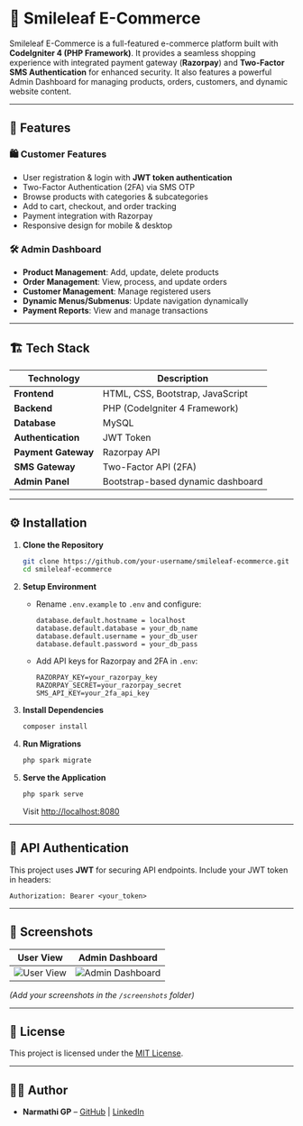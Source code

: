 # 🌿 Smileleaf E-Commerce

Smileleaf E-Commerce is a full-featured e-commerce platform built with **CodeIgniter 4 (PHP Framework)**. It provides a seamless shopping experience with integrated payment gateway (**Razorpay**) and **Two-Factor SMS Authentication** for enhanced security. It also features a powerful Admin Dashboard for managing products, orders, customers, and dynamic website content.

---

## 🚀 Features

### 🛍️ Customer Features
- User registration & login with **JWT token authentication**
- Two-Factor Authentication (2FA) via SMS OTP
- Browse products with categories & subcategories
- Add to cart, checkout, and order tracking
- Payment integration with Razorpay
- Responsive design for mobile & desktop

### 🛠️ Admin Dashboard
- **Product Management**: Add, update, delete products
- **Order Management**: View, process, and update orders
- **Customer Management**: Manage registered users
- **Dynamic Menus/Submenus**: Update navigation dynamically
- **Payment Reports**: View and manage transactions

---

## 🏗️ Tech Stack

| Technology         | Description                        |
|---------------------|------------------------------------|
| **Frontend**        | HTML, CSS, Bootstrap, JavaScript  |
| **Backend**         | PHP (CodeIgniter 4 Framework)     |
| **Database**        | MySQL                             |
| **Authentication**  | JWT Token                         |
| **Payment Gateway** | Razorpay API                      |
| **SMS Gateway**     | Two-Factor API (2FA)              |
| **Admin Panel**     | Bootstrap-based dynamic dashboard |

---

## ⚙️ Installation

1. **Clone the Repository**
   ```bash
   git clone https://github.com/your-username/smileleaf-ecommerce.git
   cd smileleaf-ecommerce
   ```

2. **Setup Environment**
   - Rename `.env.example` to `.env` and configure:
     ```
     database.default.hostname = localhost
     database.default.database = your_db_name
     database.default.username = your_db_user
     database.default.password = your_db_pass
     ```
   - Add API keys for Razorpay and 2FA in `.env`:
     ```
     RAZORPAY_KEY=your_razorpay_key
     RAZORPAY_SECRET=your_razorpay_secret
     SMS_API_KEY=your_2fa_api_key
     ```

3. **Install Dependencies**
   ```bash
   composer install
   ```

4. **Run Migrations**
   ```bash
   php spark migrate
   ```

5. **Serve the Application**
   ```bash
   php spark serve
   ```
   Visit [http://localhost:8080](http://localhost:8080)

---

## 🔐 API Authentication

This project uses **JWT** for securing API endpoints. Include your JWT token in headers:

```
Authorization: Bearer <your_token>
```

---

## 📸 Screenshots

| User View                         | Admin Dashboard                |
|------------------------------------|---------------------------------|
| ![User View](screenshots/user.png) | ![Admin Dashboard](screenshots/admin.png) |

*(Add your screenshots in the `/screenshots` folder)*

---

## 📖 License

This project is licensed under the [MIT License](LICENSE).

---

## 👩‍💻 Author

- **Narmathi GP** – [GitHub](https://github.com/your-username) | [LinkedIn](https://linkedin.com/in/your-link)
